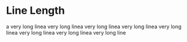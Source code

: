 # Line Length

a very long linea very long linea very long linea very long linea very long linea very long linea very long linea very long line
